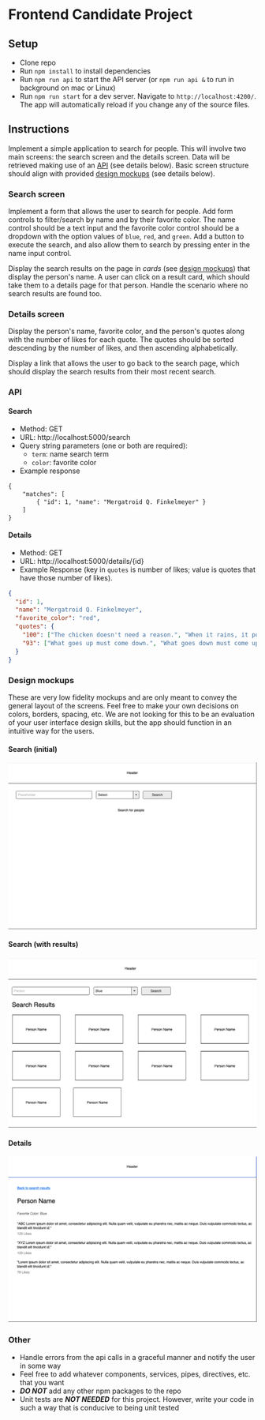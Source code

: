 # Frontend Candidate Project

## Setup

- Clone repo
- Run `npm install` to install dependencies
- Run `npm run api` to start the API server (or `npm run api &` to run in background on mac or Linux)
- Run `npm run start` for a dev server. Navigate to `http://localhost:4200/`. The app will automatically reload if you change any of the source files.

## Instructions

Implement a simple application to search for people. This will involve two main screens: the search screen and the details screen. Data will be retrieved making use of an [API](#api) (see details below). Basic screen structure should align with provided [design mockups](#design-mockups) (see details below).

### Search screen

Implement a form that allows the user to search for people. Add form controls to filter/search by name and by their favorite color. The name control should be a text input and the favorite color control should be a dropdown with the option values of `blue`, `red`, and `green`. Add a button to execute the search, and also allow them to search by pressing enter in the name input control.

Display the search results on the page in _cards_ (see [design mockups](#design-mockups)) that display the person's name. A user can click on a result card, which should take them to a details page for that person. Handle the scenario where no search results are found too.

### Details screen

Display the person's name, favorite color, and the person's quotes along with the number of likes for each quote. The quotes should be sorted descending by the number of likes, and then ascending alphabetically.

Display a link that allows the user to go back to the search page, which should display the search results from their most recent search.

### API

#### Search

- Method: GET
- URL: http://localhost:5000/search
- Query string parameters (one or both are required):
    - `term`: name search term
    - `color`: favorite color
- Example response

```
{
    "matches": [
        { "id": 1, "name": "Mergatroid Q. Finkelmeyer" }
    ]
}

```

#### Details

- Method: GET
- URL: http://localhost:5000/details/{id}
- Example Response (key in `quotes` is number of likes; value is quotes that have those number of likes).


```json
{
  "id": 1,
  "name": "Mergatroid Q. Finkelmeyer",
  "favorite_color": "red",
  "quotes": {
    "100": ["The chicken doesn't need a reason.", "When it rains, it pours."],
    "93": ["What goes up must come down.", "What goes down must come up."]
  }
}
```

### Design mockups

These are very low fidelity mockups and are only meant to convey the general layout of the screens. Feel free to make your own decisions on colors, borders, spacing, etc. We are not looking for this to be an evaluation of your user interface design skills, but the app should function in an intuitive way for the users.

#### Search (initial)

![search initial](src/assets/search-initial.png)


#### Search (with results)

![search results](src/assets/search-results.png)

#### Details

![details](src/assets/details.png)

### Other

- Handle errors from the api calls in a graceful manner and notify the user in some way
- Feel free to add whatever components, services, pipes, directives, etc. that you want
- __*DO NOT*__ add any other npm packages to the repo
- Unit tests are __*NOT NEEDED*__ for this project. However, write your code in such a way that is conducive to being unit tested
